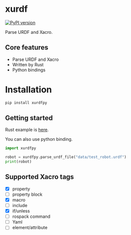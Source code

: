 # xurdf
[![PyPI version](https://badge.fury.io/py/xurdfpy.svg)](https://badge.fury.io/py/xurdfpy)

Parse URDF and Xacro.

## Core features

* Parse URDF and Xacro
* Written by Rust
* Python bindings

# Installation

```sh
pip install xurdfpy
```

## Getting started

Rust example is [here](xurdf/README.md).

You can also use python binding.

```py
import xurdfpy

robot = xurdfpy.parse_urdf_file("data/test_robot.urdf")
print(robot)
```

## Supported Xacro tags

- [x] property
- [ ] property block
- [x] macro
- [ ] include
- [x] if/unless
- [ ] rospack command
- [ ] Yaml
- [ ] element/attribute
